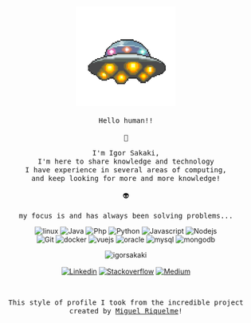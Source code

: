 <p align="center">
  <img src="./.github/ovni.gif" width="px">
  <br/><br/>
  <samp>
    Hello human!!<br/><br/>🖖
  </samp>  
</p>
<p align="center" style="text-align: center;">
  <samp>
    I'm Igor Sakaki,<br/>
    I'm here to share knowledge and technology<br/>
    I have experience in several areas of computing,<br/>
    and keep looking for more and more knowledge!<br/><br/>👽
    <br/>
    <br/>
    my focus is and has always been solving problems...<br/>
  </samp>
</p>
<p align="center">
  <img width="35" height="35" title="Linux" alt="linux" src="https://devicons.github.io/devicon/devicon.git/icons/linux/linux-original.svg"/>
  <img width="35" height="35" title="Java" alt="Java" src="https://devicons.github.io/devicon/devicon.git/icons/java/java-original.svg"/>
  <img width="35" height="35" title="Php" alt="Php" src="https://devicons.github.io/devicon/devicon.git/icons/php/php-original.svg"/> 
  <img width="35" height="35" title="Python" alt="Python" src="https://devicons.github.io/devicon/devicon.git/icons/python/python-original.svg"/>
  <img width="35" height="35" title="Javascript" alt="Javascript" src="https://devicons.github.io/devicon/devicon.git/icons/javascript/javascript-original.svg"/>
  <img width="35" height="35" title="Nodejs" alt="Nodejs" src="https://devicons.github.io/devicon/devicon.git/icons/nodejs/nodejs-original.svg"/>
  <br/>
  <img width="35" height="35" title="Git" alt="Git" src="https://devicons.github.io/devicon/devicon.git/icons/git/git-original.svg"/>
  <img width="35" height="35" title="Docker" alt="docker" src="https://devicons.github.io/devicon/devicon.git/icons/docker/docker-original.svg"/>
  <img width="35" height="35" title="Vuejs" alt="vuejs" src="https://devicons.github.io/devicon/devicon.git/icons/vuejs/vuejs-original.svg"/>
  <img width="35" height="35" title="Oracle" alt="oracle" src="https://devicons.github.io/devicon/devicon.git/icons/oracle/oracle-original.svg"/>
  <img width="35" height="35" title="Mysql" alt="mysql" src="https://devicons.github.io/devicon/devicon.git/icons/mysql/mysql-original.svg"/>
  <img width="35" height="35" title="Mongodb" alt="mongodb" src="https://devicons.github.io/devicon/devicon.git/icons/mongodb/mongodb-original.svg"/>
</p>
<p align="center">
  <img src="https://github-readme-stats.vercel.app/api?username=igorsakaki&show_icons=true" alt="igorsakaki"/>
</p>
<p align="center">
  <a href="https://www.linkedin.com/in/igor-sakaki/" target="blank" style="border-left: 50px;"><img align="center" src="https://cdn.jsdelivr.net/npm/simple-icons@3.0.1/icons/linkedin.svg" alt="Linkedin" height="35" width="35"/></a>
  <a href="https://stackoverflow.com/users/14346319/igor-sakaki" target="blank"><img align="center" src="https://cdn.jsdelivr.net/npm/simple-icons@3.0.1/icons/stackoverflow.svg" alt="Stackoverflow" height="35" width="35"/></a>
  <a href="https://medium.com/@igorsakaki" target="blank"><img align="center" src="https://cdn.jsdelivr.net/npm/simple-icons@3.9.0/icons/medium.svg" alt="Medium" height="35" width="35" /></a>
</p>
<br/>
<p align="center" style="text-align: center;">
  <samp>
    This style of profile I took from the incredible project<br/>
    created by <a href="https://github.com/miguelrisquelme" target="blank">Miguel Riquelme</a>!
  </samp>
</p>
